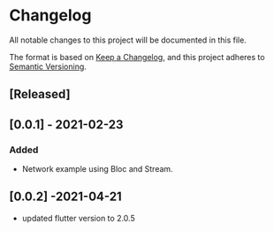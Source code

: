 # Changelog
All notable changes to this project will be documented in this file.

The format is based on [Keep a Changelog](https://keepachangelog.com/en/1.0.0/),
and this project adheres to [Semantic Versioning](https://semver.org/spec/v2.0.0.html).

## [Released]

## [0.0.1] - 2021-02-23
### Added
-  Network example using Bloc and Stream.

## [0.0.2] -2021-04-21
- updated flutter version to 2.0.5
